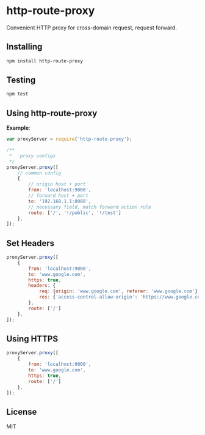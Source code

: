 http-route-proxy
==========

Convenient HTTP proxy for cross-domain request, request forward.

## Installing

```bash
npm install http-route-proxy
```

## Testing

```bash
npm test
```

## Using http-route-proxy

__Example__:

```javascript
var proxyServer = require('http-route-proxy');

/**
 *   proxy configs
 */
proxyServer.proxy([
    // common config
    {
        // origin host + port
        from: 'localhost:9000',
        // forward host + port
        to: '192.168.1.1:8088',
        // necessary field, match forward action rule
        route: ['/', '!/public', '!/test']
    },
]);
```

## Set Headers
```javascript
proxyServer.proxy([
    {
        from: 'localhost:9000',
        to: 'www.google.com',
        https: true,
        headers: {
            req: {origin: 'www.google.com', referer: 'www.google.com'},
            res: {'access-control-allow-origin': 'https://www.google.com', 'access-control-allow-credentials': true}
        },
        route: ['/']
    },
]);
```

## Using HTTPS
```javascript
proxyServer.proxy([
    {
        from: 'localhost:9000',
        to: 'www.google.com',
        https: true,
        route: ['/']
    },
]);
```

## License

MIT
